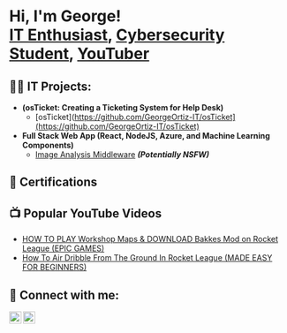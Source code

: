 <h1>Hi, I'm George! <br/><a href="https://github.com/GeorgeOrtiz-IT">IT Enthusiast</a>, <a href="https://www.linkedin.com/in/george-ortiz-55aa991b5//">Cybersecurity Student</a>, <a href="https://www.youtube.com/@Jurjii_">YouTuber</a></h1>

<h2>👨‍💻 IT Projects:</h2>

- <b>(osTicket: Creating a Ticketing System for Help Desk)</b>
  - [osTicket](https://github.com/GeorgeOrtiz-IT/osTicket](https://github.com/GeorgeOrtiz-IT/osTicket)
- <b>Full Stack Web App (React, NodeJS, Azure, and Machine Learning Components)</b>
  - [Image Analysis Middleware](https://github.com/joshmadakor1/4chan-Image-Analysis-Middleware-C964) <b><i>(Potentially NSFW)</b></i>


<h2>📜 Certifications</h2>

<h2>📺 Popular YouTube Videos</h2>

- [HOW TO PLAY Workshop Maps & DOWNLOAD Bakkes Mod on Rocket League (EPIC GAMES)](https://www.youtube.com/watch?v=a83ASGn_V_s)
- [How To Air Dribble From The Ground In Rocket League (MADE EASY FOR BEGINNERS)](https://www.youtube.com/watch?v=uHy3oM7NnoU)


<h2> 🤳 Connect with me:</h2>

[<img align="left" alt="JoshMadakor | YouTube" width="22px" src="https://cdn.jsdelivr.net/npm/simple-icons@v3/icons/youtube.svg" />][youtube]
[<img align="left" alt="JoshMadakor | LinkedIn" width="22px" src="https://cdn.jsdelivr.net/npm/simple-icons@v3/icons/linkedin.svg" />][linkedin]


[youtube]: https://www.youtube.com/@Jurjii_
[linkedin]: https://www.linkedin.com/in/george-ortiz-55aa991b5/

<!--
**GeorgeOrtiz-IT/GeorgeOrtiz-IT** is a ✨ _special_ ✨ repository because its `README.md` (this file) appears on your GitHub profile.

Here are some ideas to get you started:

- 🔭 I’m currently working on ...
- 🌱 I’m currently learning ...
- 👯 I’m looking to collaborate on ...
- 🤔 I’m looking for help with ...
- 💬 Ask me about ...
- 📫 How to reach me: ...
- 😄 Pronouns: ...
- ⚡ Fun fact: ...
-->
